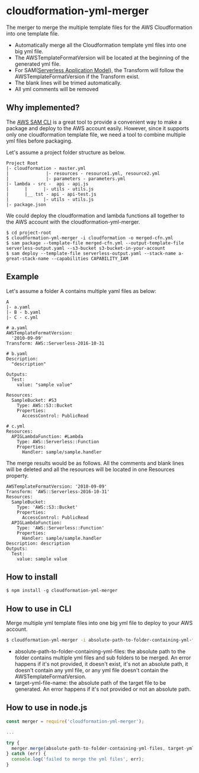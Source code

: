 # cloudformation-yml-merger
The merger to merge the multiple template files for the AWS Cloudformation into one template file. 

- Automatically merge all the Cloudformation template yml files into one big yml file.
- The AWSTemplateFormatVersion will be located at the beginning of the generated yml file. 
- For SAM([Serverless Application Model](https://github.com/awslabs/serverless-application-model)), the Transform will follow the AWSTemplateFormatVersion if the Transform exist. 
- The blank lines will be trimed automatically.
- All yml comments will be removed

## Why implemented? 

The [AWS SAM CLI](https://github.com/awslabs/aws-sam-cli) is a great tool to provide a convenient way to make a package and deploy to the AWS account easily.  However, since it supports only one cloudformation template file, we need a tool to combine multiple yml files before packaging. 

Let's assume a project folder structure as below.

```
Project Root
|- cloudformation - master.yml
|              |- resources - resource1.yml, resource2.yml
|              |- parameters - parameters.yml
|- lambda - src -  api - api.js
|      |      |- utils - utils.js
|      |__ tst - api - api-test.js
|             |- utils - utils.js
|- package.json
```

We could deploy the cloudformation and lambda functions all together to the AWS account with the cloudformation-yml-merger.

```
$ cd project-root
$ cloudformation-yml-merger -i cloudformation -o merged-cfn.yml
$ sam package --template-file merged-cfn.yml --output-template-file serverless-output.yaml --s3-bucket s3-bucket-in-your-account
$ sam deploy --template-file serverless-output.yaml --stack-name a-great-stack-name --capabilities CAPABILITY_IAM
```

## Example

Let's assume a folder A contains multiple yaml files as below:

```
A  
|- a.yaml
|- B - b.yaml
|- C - c.yml
```

```
# a.yaml
AWSTemplateFormatVersion: 
  '2010-09-09'
Transform: AWS::Serverless-2016-10-31
```

```
# b.yaml
Description:
  "description"
  
Outputs:
  Test:
    value: "sample value"

Resources:  
  SampleBucket: #S3 
    Type: AWS::S3::Bucket
    Properties:
      AccessControl: PublicRead
```

```
# c.yml
Resources:
  APIGLambdaFunction: #Lambda 
    Type: AWS::Serverless::Function
    Properties:
      Handler: sample/sample.handler
```

The merge results would be as follows. All the comments and blank lines will be deleted and all the resources will be located in one Resources property. 

```
AWSTemplateFormatVersion: '2010-09-09'
Transform: 'AWS::Serverless-2016-10-31'
Resources:
  SampleBucket: 
    Type: 'AWS::S3::Bucket'
    Properties:
      AccessControl: PublicRead  
  APIGLambdaFunction:
    Type: 'AWS::Serverless::Function'
    Properties:
      Handler: sample/sample.handler
Description: description
Outputs:
  Test:
    value: sample value
```

## How to install 

```
$ npm install -g cloudformation-yml-merger
```

## How to use in CLI

Merge multiple yml template files into one big yml file to deploy to your AWS account.

```bash
$ cloudformation-yml-merger -i absolute-path-to-folder-containing-yml-files -o target-yml-file-name
```

- absolute-path-to-folder-containing-yml-files: the absolute path to the folder contains multiple yml files and sub folders to be merged. An error happens if it's not provided, it doesn't exist, it's not an absolute path, it doesn't contain any yml file, or any yml file doesn't contain the AWSTemplateFormatVersion.
- target-yml-file-name: the absolute path of the target file to be generated. An error happens if it's not provided or not an absolute path. 

## How to use in node.js

```javascript
const merger = require('cloudformation-yml-merger');

...

try {
  merger.merge(absolute-path-to-folder-containing-yml-files, target-yml-file-name);
} catch (err) {
  console.log('failed to merge the yml files', err);
}
```

